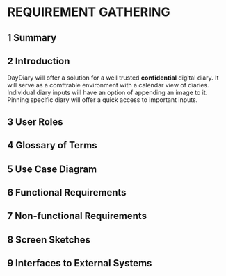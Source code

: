 # REQUIREMENT GATHERING
## 1 Summary

## 2 Introduction

DayDiary will offer a solution for a well trusted **confidential** digital diary. It will serve as a comftrable environment with a calendar view of diaries. Individual diary inputs will have an option of appending an image to it. Pinning specific diary will offer a quick access to important inputs. 
## 3 User Roles

## 4 Glossary of Terms

## 5 Use Case Diagram

## 6 Functional Requirements

## 7 Non-functional Requirements

## 8 Screen Sketches

## 9 Interfaces to External Systems